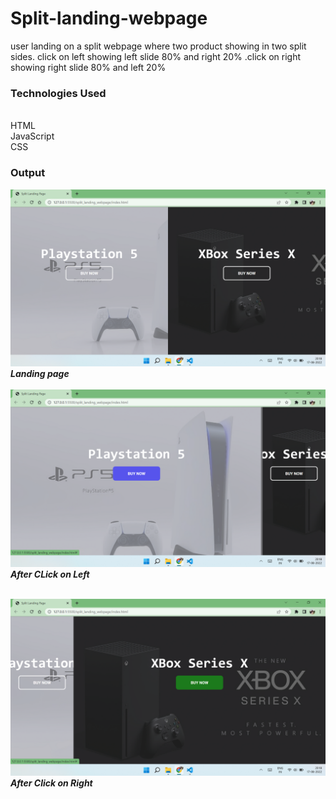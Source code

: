 # Split-landing-webpage
user landing on a split webpage where two product showing in two split sides.
click on left showing left slide 80% and right 20% .click on right showing right slide 80% and left 20% 

### Technologies Used ###
<br>HTML
<br>JavaScript
<br>CSS

### Output ###
![Alt text](1.png?raw=true "Landing page")
***Landing page***
<br>
<br>
![Alt text](2.png?raw=true "left")
***After CLick on Left***
<br>
<br>

![Alt text](3.png?raw=true "right")
***After Click on Right***
